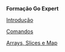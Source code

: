 **Formação Go Expert**

[Introdução](docs/introducao/README.md)

[Comandos](docs/comandos/README.md)

[Arrays, Slices e Map](docs/dados-compostos/README.md)
